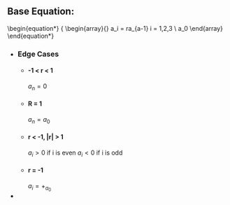 ## Base Equation:
\begin{equation*}
\{
\begin{array}{}
    a_i = ra_{a-1}       i = 1,2,3 \\
    a_0
\end{array}
\end{equation*}
- ### Edge Cases
	- #### -1 < r < 1
	  $a_n = 0$
	- #### R = 1
	  $a_n = a_0$
	- #### r < -1, |r| > 1
	  $a_i > 0$ if i is even
	  $a_i < 0$ if i is odd
	- #### r = -1
	  $a_i = +_ a_0$
-